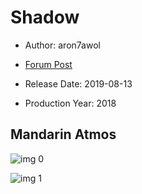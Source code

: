 # Shadow

* Author: aron7awol

* [Forum Post](https://www.avsforum.com/threads/bass-eq-for-filtered-movies.2995212/post-58428060)

* Release Date: 2019-08-13
* Production Year: 2018

## Mandarin Atmos

![img 0](https://i.imgur.com/8sSdMUx.jpg)

![img 1](https://i.imgur.com/X6UaxaO.png)

